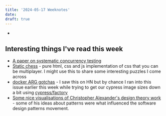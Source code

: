 ```yaml
---
title: '2024-05-17 Weeknotes'
date: 
draft: true
---
```

- 

## Interesting things I've read this week
- [A paper on systematic concurrency testing](https://www.doc.ic.ac.uk/~afd/homepages/papers/pdfs/PhdTheses/PaulThomson.pdf)
- [Static chess](https://www.val.town/v/maxm/staticChess) - pure html, css and js implementation of css that you can be multiplayer. I might use this to share some interesting puzzles I come across
- [docker ARG gotchas](https://qmacro.org/blog/posts/2024/05/13/using-arg-in-a-dockerfile-beware-the-gotcha/) - I saw this on HN but by chance I ran into this issue earlier this week while trying to get our cypress image sizes down a bit using [cypress/factory](https://hub.docker.com/r/cypress/factory/)
- [Some nice visualisations of Christopher Alexander's design theory work](https://camillovisini.com/writing/fifteen-fundamental-properties) - some of his ideas about patterns were what influenced the software design patterns movement.
